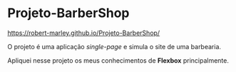 # Projeto-BarberShop

https://robert-marley.github.io/Projeto-BarberShop/

O projeto é uma aplicação <i>single-page</i> e simula o site de uma barbearia.

Apliquei nesse projeto os meus conhecimentos de <b>Flexbox</b> principalmente. 
